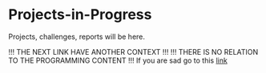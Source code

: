 # Projects-in-Progress
Projects, challenges, reports will be here. 













!!! THE NEXT LINK HAVE ANOTHER CONTEXT !!!
!!! THERE IS NO RELATION TO THE PROGRAMMING CONTENT !!!
If you are sad go to this [link](https://www.youtube.com/watch?v=f5_wn8mexmM)
